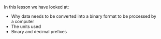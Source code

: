 In this lesson we have looked at:

- Why data needs to be converted into a binary format to be processed by a computer
- The units used 
- Binary and decimal prefixes